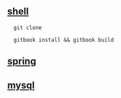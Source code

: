 
## [shell](shell/index.html)

```shell
  git clone 
  
  gitbook install && gitbook build 
```

## [spring](spring/index.html)

## [mysql](mysql/index.html)
